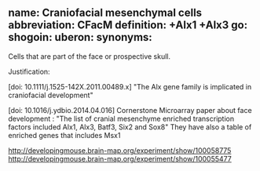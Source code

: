 name: Craniofacial mesenchymal cells
abbreviation: CFacM
definition: +Alx1 +Alx3
go:
shogoin: 
uberon:
synonyms:
---

Cells that are part of the face or prospective skull.

Justification:

[doi: 10.1111/j.1525-142X.2011.00489.x] "The Alx gene family is implicated in craniofacial development" 

[doi: 10.1016/j.ydbio.2014.04.016] Cornerstone Microarray paper about face development :  "The list of cranial mesenchyme enriched transcription factors included Alx1, Alx3, Batf3, Six2 and Sox8" They have also a table of enriched genes that includes Msx1

http://developingmouse.brain-map.org/experiment/show/100058775
http://developingmouse.brain-map.org/experiment/show/100055477
